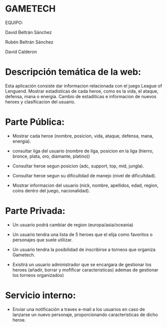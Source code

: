 # GAMETECH
EQUIPO:

David Beltrán Sánchez 

Rubén Beltrán Sánchez

David Calderon



# Descripción temática de la web:
Esta aplicación consiste dar informacion relacionada con el juego League of Lenguend. Mostrar estadisticas de cada heroe, como es la vida, el ataque, defensa, mana o energia. Cambio de estaditicas e informacion de nuevos heroes y clasificacion del usuario.


# Parte Pública:

- Mostrar cada heroe (nombre, posicion, vida, ataque, defensa, mana, energia).

- consultar liga del usuario (nombre de liga, posicion en la liga (hierro, bronce, plata, oro, diamante, platino))

- Consultar heroe segun posicion  (adc, support, top, mid, jungla).

- Consultar heroe segun su dificultdad de manejo (nivel de dificultdad).

- Mostrar informacion del usuario (nick, nombre, apellidos, edad, region, coins dentro del juego, nacionalidad).

# Parte Privada:

- Un usuario podrá cambiar de region (europa/asia/oceania)

- Un usuario tendra una lista de 5 heroes que el elija como favoritos o personajes que suele utilizar.

- Un usuario tendra la posibilidad de inscribirse a torneos que organiza Gametech.

- Existirá un usuario administrador que se encargara de gestionar los heroes (añadir, borrar y mofificar caracteristicas) ademas de gestionar los torneos organizados)
# Servicio interno:
- Enviar una notificación a traves e-mail a los usuarios en caso de lanzarse un nuevo personaje, proporcionando caracteristicas de dicho heroe.
